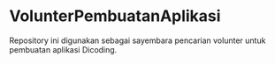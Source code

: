 # VolunterPembuatanAplikasi
Repository ini digunakan sebagai sayembara pencarian volunter untuk pembuatan aplikasi Dicoding. 
